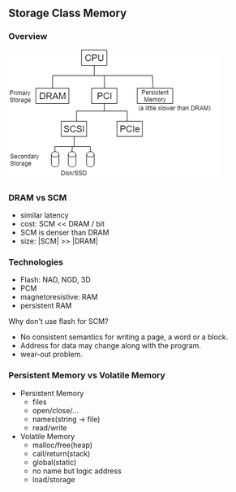 ## **Storage Class Memory**

### Overview
![SCM](../assets/568/SCM-1.png)

### DRAM vs SCM
- similar latency
- cost: SCM << DRAM / bit
- SCM is denser than DRAM
- size: |SCM| >> |DRAM|

### Technologies
- Flash: NAD, NGD, 3D
- PCM
- magnetoresistive: RAM
- persistent RAM

Why don't use flash for SCM?
- No consistent semantics for writing a page, a word or a block.
- Address for data may change along with the program.
- wear-out problem.

### Persistent Memory vs Volatile Memory
- Persistent Memory
    - files
    - open/close/...
    - names(string -> file)
    - read/write
- Volatile Memory
    - malloc/free(heap)
    - call/return(stack)
    - global(static)
    - no name but logic address
    - load/storage